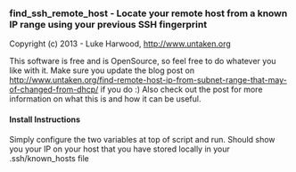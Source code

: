 ### find_ssh_remote_host - Locate your remote host from a known IP range using your previous SSH fingerprint

Copyright (c) 2013 - Luke Harwood, http://www.untaken.org

This software is free and is OpenSource, so feel free to do
whatever you like with it. Make sure you update the blog post
on http://www.untaken.org/find-remote-host-ip-from-subnet-range-that-may-of-changed-from-dhcp/
if you do :) Also check out the post for more information on 
what this is and how it can be useful.

#### Install Instructions

Simply configure the two variables at top of script and run. Should show you your IP
on your host that you have stored locally in your .ssh/known_hosts file

